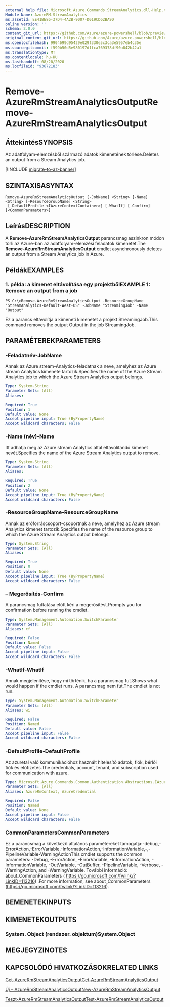 ```yaml
---
external help file: Microsoft.Azure.Commands.StreamAnalytics.dll-Help.xml
Module Name: AzureRM.StreamAnalytics
ms.assetid: EE41BE86-37D4-4A2B-9007-D019CD62BA9D
online version: ''
schema: 2.0.0
content_git_url: https://github.com/Azure/azure-powershell/blob/preview/src/ResourceManager/StreamAnalytics/Commands.StreamAnalytics/help/Remove-AzureRmStreamAnalyticsOutput.md
original_content_git_url: https://github.com/Azure/azure-powershell/blob/preview/src/ResourceManager/StreamAnalytics/Commands.StreamAnalytics/help/Remove-AzureRmStreamAnalyticsOutput.md
ms.openlocfilehash: 9904699d95429e029f330e5c3ca3e5957eb4c35e
ms.sourcegitcommit: f599b50d5e980197d1fca769378df90a842b42a1
ms.translationtype: MT
ms.contentlocale: hu-HU
ms.lasthandoff: 08/20/2020
ms.locfileid: "93672183"
---
```

# <span data-ttu-id="fd528-101">Remove-AzureRmStreamAnalyticsOutput</span><span class="sxs-lookup"><span data-stu-id="fd528-101">Remove-AzureRmStreamAnalyticsOutput</span></span>

## <span data-ttu-id="fd528-102">Áttekintés</span><span class="sxs-lookup"><span data-stu-id="fd528-102">SYNOPSIS</span></span>
<span data-ttu-id="fd528-103">Az adatfolyam-elemzésből származó adatok kimenetének törlése.</span><span class="sxs-lookup"><span data-stu-id="fd528-103">Deletes an output from a Stream Analytics job.</span></span>

[!INCLUDE [migrate-to-az-banner](../../includes/migrate-to-az-banner.md)]

## <span data-ttu-id="fd528-104">SZINTAXISA</span><span class="sxs-lookup"><span data-stu-id="fd528-104">SYNTAX</span></span>

```
Remove-AzureRmStreamAnalyticsOutput [-JobName] <String> [-Name] <String> [-ResourceGroupName] <String>
 [-DefaultProfile <IAzureContextContainer>] [-WhatIf] [-Confirm] [<CommonParameters>]
```

## <span data-ttu-id="fd528-105">Leírás</span><span class="sxs-lookup"><span data-stu-id="fd528-105">DESCRIPTION</span></span>
<span data-ttu-id="fd528-106">A **Remove-AzureRmStreamAnalyticsOutput** parancsmag aszinkron módon törli az Azure-ban az adatfolyam-elemzési feladatok kimenetét.</span><span class="sxs-lookup"><span data-stu-id="fd528-106">The **Remove-AzureRmStreamAnalyticsOutput** cmdlet asynchronously deletes an output from a Stream Analytics job in Azure.</span></span>

## <span data-ttu-id="fd528-107">Példák</span><span class="sxs-lookup"><span data-stu-id="fd528-107">EXAMPLES</span></span>

### <span data-ttu-id="fd528-108">1. példa: a kimenet eltávolítása egy projektből</span><span class="sxs-lookup"><span data-stu-id="fd528-108">EXAMPLE 1: Remove an output from a job</span></span>
```
PS C:\>Remove-AzureRmStreamAnalyticsOutput -ResourceGroupName "StreamAnalytics-Default-West-US" -JobName "StreamingJob" -Name "Output"
```

<span data-ttu-id="fd528-109">Ez a parancs eltávolítja a kimeneti kimenetet a projekt StreamingJob.</span><span class="sxs-lookup"><span data-stu-id="fd528-109">This command removes the output Output in the job StreamingJob.</span></span>

## <span data-ttu-id="fd528-110">PARAMÉTEREK</span><span class="sxs-lookup"><span data-stu-id="fd528-110">PARAMETERS</span></span>

### <span data-ttu-id="fd528-111">-Feladatnév</span><span class="sxs-lookup"><span data-stu-id="fd528-111">-JobName</span></span>
<span data-ttu-id="fd528-112">Annak az Azure stream-Analytics-feladatnak a neve, amelyhez az Azure stream Analytics kimenete tartozik.</span><span class="sxs-lookup"><span data-stu-id="fd528-112">Specifies the name of the Azure Stream Analytics job to which the Azure Stream Analytics output belongs.</span></span>

```yaml
Type: System.String
Parameter Sets: (All)
Aliases: 

Required: True
Position: 1
Default value: None
Accept pipeline input: True (ByPropertyName)
Accept wildcard characters: False
```

### <span data-ttu-id="fd528-113">-Name (név)</span><span class="sxs-lookup"><span data-stu-id="fd528-113">-Name</span></span>
<span data-ttu-id="fd528-114">Itt adhatja meg az Azure stream Analytics által eltávolítandó kimenet nevét.</span><span class="sxs-lookup"><span data-stu-id="fd528-114">Specifies the name of the Azure Stream Analytics output to remove.</span></span>

```yaml
Type: System.String
Parameter Sets: (All)
Aliases: 

Required: True
Position: 2
Default value: None
Accept pipeline input: True (ByPropertyName)
Accept wildcard characters: False
```

### <span data-ttu-id="fd528-115">-ResourceGroupName</span><span class="sxs-lookup"><span data-stu-id="fd528-115">-ResourceGroupName</span></span>
<span data-ttu-id="fd528-116">Annak az erőforráscsoport-csoportnak a neve, amelyhez az Azure stream Analytics kimenet tartozik.</span><span class="sxs-lookup"><span data-stu-id="fd528-116">Specifies the name of the resource group to which the Azure Stream Analytics output belongs.</span></span>

```yaml
Type: System.String
Parameter Sets: (All)
Aliases: 

Required: True
Position: 0
Default value: None
Accept pipeline input: True (ByPropertyName)
Accept wildcard characters: False
```

### <span data-ttu-id="fd528-117">– Megerősítés</span><span class="sxs-lookup"><span data-stu-id="fd528-117">-Confirm</span></span>
<span data-ttu-id="fd528-118">A parancsmag futtatása előtt kéri a megerősítést.</span><span class="sxs-lookup"><span data-stu-id="fd528-118">Prompts you for confirmation before running the cmdlet.</span></span>

```yaml
Type: System.Management.Automation.SwitchParameter
Parameter Sets: (All)
Aliases: cf

Required: False
Position: Named
Default value: False
Accept pipeline input: False
Accept wildcard characters: False
```

### <span data-ttu-id="fd528-119">-WhatIf</span><span class="sxs-lookup"><span data-stu-id="fd528-119">-WhatIf</span></span>
<span data-ttu-id="fd528-120">Annak megjelenítése, hogy mi történik, ha a parancsmag fut.</span><span class="sxs-lookup"><span data-stu-id="fd528-120">Shows what would happen if the cmdlet runs.</span></span>
<span data-ttu-id="fd528-121">A parancsmag nem fut.</span><span class="sxs-lookup"><span data-stu-id="fd528-121">The cmdlet is not run.</span></span>

```yaml
Type: System.Management.Automation.SwitchParameter
Parameter Sets: (All)
Aliases: wi

Required: False
Position: Named
Default value: False
Accept pipeline input: False
Accept wildcard characters: False
```

### <span data-ttu-id="fd528-122">-DefaultProfile</span><span class="sxs-lookup"><span data-stu-id="fd528-122">-DefaultProfile</span></span>
<span data-ttu-id="fd528-123">Az azuretal való kommunikációhoz használt hitelesítő adatok, fiók, bérlői fiók és előfizetés.</span><span class="sxs-lookup"><span data-stu-id="fd528-123">The credentials, account, tenant, and subscription used for communication with azure.</span></span>

```yaml
Type: Microsoft.Azure.Commands.Common.Authentication.Abstractions.IAzureContextContainer
Parameter Sets: (All)
Aliases: AzureRmContext, AzureCredential

Required: False
Position: Named
Default value: None
Accept pipeline input: False
Accept wildcard characters: False
```

### <span data-ttu-id="fd528-124">CommonParameters</span><span class="sxs-lookup"><span data-stu-id="fd528-124">CommonParameters</span></span>
<span data-ttu-id="fd528-125">Ez a parancsmag a következő általános paramétereket támogatja:-debug,-ErrorAction,-ErrorVariable,-InformationAction,-InformationVariable,-,-PipelineVariable-WarningAction</span><span class="sxs-lookup"><span data-stu-id="fd528-125">This cmdlet supports the common parameters: -Debug, -ErrorAction, -ErrorVariable, -InformationAction, -InformationVariable, -OutVariable, -OutBuffer, -PipelineVariable, -Verbose, -WarningAction, and -WarningVariable.</span></span> <span data-ttu-id="fd528-126">További információ: about_CommonParameters ( https://go.microsoft.com/fwlink/?LinkID=113216) .</span><span class="sxs-lookup"><span data-stu-id="fd528-126">For more information, see about_CommonParameters (https://go.microsoft.com/fwlink/?LinkID=113216).</span></span>

## <span data-ttu-id="fd528-127">BEMENETEK</span><span class="sxs-lookup"><span data-stu-id="fd528-127">INPUTS</span></span>

## <span data-ttu-id="fd528-128">KIMENETEK</span><span class="sxs-lookup"><span data-stu-id="fd528-128">OUTPUTS</span></span>

### <span data-ttu-id="fd528-129">System. Object (rendszer. objektum)</span><span class="sxs-lookup"><span data-stu-id="fd528-129">System.Object</span></span>

## <span data-ttu-id="fd528-130">MEGJEGYZI</span><span class="sxs-lookup"><span data-stu-id="fd528-130">NOTES</span></span>

## <span data-ttu-id="fd528-131">KAPCSOLÓDÓ HIVATKOZÁSOK</span><span class="sxs-lookup"><span data-stu-id="fd528-131">RELATED LINKS</span></span>

[<span data-ttu-id="fd528-132">Get-AzureRmStreamAnalyticsOutput</span><span class="sxs-lookup"><span data-stu-id="fd528-132">Get-AzureRmStreamAnalyticsOutput</span></span>](./Get-AzureRmStreamAnalyticsOutput.md)

[<span data-ttu-id="fd528-133">Új – AzureRmStreamAnalyticsOutput</span><span class="sxs-lookup"><span data-stu-id="fd528-133">New-AzureRmStreamAnalyticsOutput</span></span>](./New-AzureRmStreamAnalyticsOutput.md)

[<span data-ttu-id="fd528-134">Teszt-AzureRmStreamAnalyticsOutput</span><span class="sxs-lookup"><span data-stu-id="fd528-134">Test-AzureRmStreamAnalyticsOutput</span></span>](./Test-AzureRmStreamAnalyticsOutput.md)


